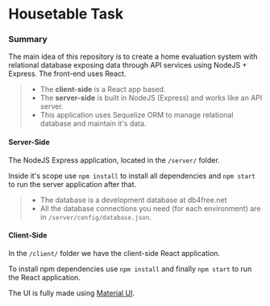 # Housetable Task

### Summary
The main idea of this repository is to create a home evaluation system with relational database exposing data through API services using NodeJS + Express. The front-end uses React.

> - The **client-side** is a React app based.
> - The **server-side** is built in NodeJS (Express) and works like an API server.
> - This application uses Sequelize ORM to manage relational database and maintain it's data.

#### Server-Side
The NodeJS Express application, located in the ```/server/``` folder.

Inside it's scope use ```npm install``` to install all dependencies and ```npm start``` to run the server application after that.

> - The database is a development database at db4free.net
> - All the database connections you need (for each environment) are in ```/server/config/database.json```.

#### Client-Side
In the ```/client/``` folder we have the client-side React application.

To install npm dependencies use ```npm install``` and finally ```npm start``` to run the React application.

The UI is fully made using [Material UI](https://mui.com/material-ui/getting-started/overview/).

